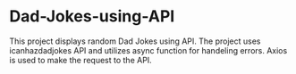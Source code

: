 # Dad-Jokes-using-API

This project displays random Dad Jokes using API.
The project uses icanhazdadjokes API and utilizes async function for handeling errors. Axios is used to make the request to the API.
